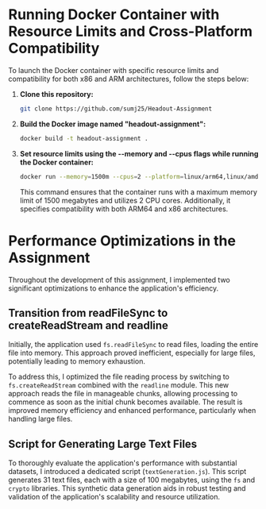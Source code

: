 # Running Docker Container with Resource Limits and Cross-Platform Compatibility

To launch the Docker container with specific resource limits and compatibility for both x86 and ARM architectures, follow the steps below:

1. **Clone this repository:**

   ```bash
   git clone https://github.com/sumj25/Headout-Assignment
   ```

2. **Build the Docker image named "headout-assignment":**

   ```bash
   docker build -t headout-assignment .
   ```

3. **Set resource limits using the --memory and --cpus flags while running the Docker container:**

   ```bash
   docker run --memory=1500m --cpus=2 --platform=linux/arm64,linux/amd64 headout-assignment
   ```

   This command ensures that the container runs with a maximum memory limit of 1500 megabytes and utilizes 2 CPU cores. Additionally, it specifies compatibility with both ARM64 and x86 architectures.

# Performance Optimizations in the Assignment

Throughout the development of this assignment, I implemented two significant optimizations to enhance the application's efficiency.

## Transition from readFileSync to createReadStream and readline

Initially, the application used `fs.readFileSync` to read files, loading the entire file into memory. This approach proved inefficient, especially for large files, potentially leading to memory exhaustion.

To address this, I optimized the file reading process by switching to `fs.createReadStream` combined with the `readline` module. This new approach reads the file in manageable chunks, allowing processing to commence as soon as the initial chunk becomes available. The result is improved memory efficiency and enhanced performance, particularly when handling large files.

## Script for Generating Large Text Files

To thoroughly evaluate the application's performance with substantial datasets, I introduced a dedicated script (`textGeneration.js`). This script generates 31 text files, each with a size of 100 megabytes, using the `fs` and `crypto` libraries. This synthetic data generation aids in robust testing and validation of the application's scalability and resource utilization.

